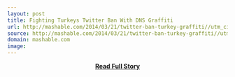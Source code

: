 ```yaml
---
layout: post
title: Fighting Turkeys Twitter Ban With DNS Graffiti
url: http://mashable.com/2014/03/21/twitter-ban-turkey-graffiti//utm_cid=mash-com-Tw-main-link
source: http://mashable.com/2014/03/21/twitter-ban-turkey-graffiti//utm_cid=mash-com-Tw-main-link
domain: mashable.com
image: 
---
```


<p></p>
<center><p><a href="http://mashable.com/2014/03/21/twitter-ban-turkey-graffiti//utm_cid=mash-com-Tw-main-link" style='padding:25px; font-sze:18px; font-weight: bold;'>Read Full Story</a></p></center>
